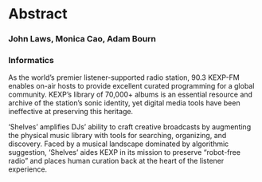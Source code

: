# Abstract

### John Laws, Monica Cao, Adam Bourn
### Informatics

As the world’s premier listener-supported radio station, 90.3 KEXP-FM enables on-air hosts to provide excellent curated programming for a global community. KEXP’s library of 70,000+ albums is an essential resource and archive of the station’s sonic identity, yet digital media tools have been ineffective at preserving this heritage. 

‘Shelves’ amplifies DJs’ ability to craft creative broadcasts by augmenting the physical music library with tools for searching, organizing, and discovery. Faced by a musical landscape dominated by algorithmic suggestion, ‘Shelves’ aides KEXP in its mission to preserve “robot-free radio” and places human curation back at the heart of the listener experience.


